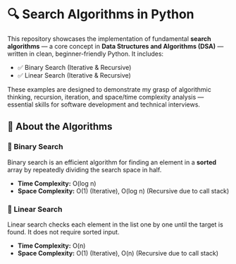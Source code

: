 # 🔍 Search Algorithms in Python

This repository showcases the implementation of fundamental **search algorithms** — a core concept in **Data Structures and Algorithms (DSA)** — written in clean, beginner-friendly Python. It includes:

- ✅ Binary Search (Iterative & Recursive)
- ✅ Linear Search (Iterative & Recursive)

These examples are designed to demonstrate my grasp of algorithmic thinking, recursion, iteration, and space/time complexity analysis — essential skills for software development and technical interviews.

## 🧠 About the Algorithms

### 🔹 Binary Search
Binary search is an efficient algorithm for finding an element in a **sorted** array by repeatedly dividing the search space in half.

- **Time Complexity:** O(log n)
- **Space Complexity:** O(1) (Iterative), O(log n) (Recursive due to call stack)

### 🔹 Linear Search
Linear search checks each element in the list one by one until the target is found. It does not require sorted input.

- **Time Complexity:** O(n)
- **Space Complexity:** O(1) (Iterative), O(n) (Recursive due to call stack)
